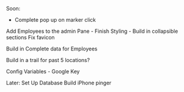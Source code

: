 Soon:

- Complete pop up on marker click

Add Employees to the admin Pane
	- Finish Styling
	- Build in collapsible sections
Fix favicon

Build in Complete data for Employees
	
	
Build in a trail for past 5 locations?

Config Variables
	- Google Key

Later:
Set Up Database
Build iPhone pinger